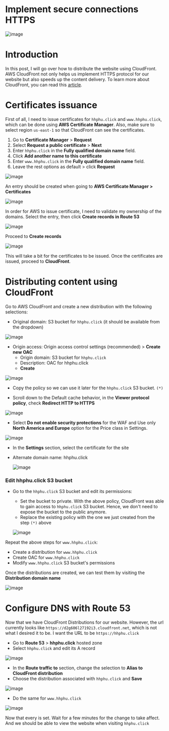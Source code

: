 # Implement secure connections HTTPS

![image](https://github.com/hhphu/Cloud/assets/45286750/3cb0551d-3828-4b40-8854-250a191ac3e5)

# Introduction
In this post, I will go over how to distribute the website using CloudFront. AWS CloudFront not only helps us implement HTTPS protocol for our website but also speeds up the content delivery.
To learn more about CloudFront, you can read this [article](https://aws.amazon.com/blogs/networking-and-content-delivery/amazon-s3-amazon-cloudfront-a-match-made-in-the-cloud/).

# Certificates issuance
First of all, I need to issue certificates for `hhphu.click` and `www.hhphu.click`, which can be done using **AWS Certificate Manager**. Also, make sure to select region `us-east-1` so that CloudFront can see the certificates.
1. Go to **Certificate Manager** > **Request**
2. Select **Request a public certificate** > **Next**
3. Enter `hhphu.click` in the **Fully qualified domain name** field.
4. Click **Add another name to this certificate**
5. Enter `www.hhphu.click` in the **Fully qualified domain name** field.
6. Leave the rest options as default > click **Request**

![image](https://github.com/hhphu/Cloud/assets/45286750/53a97a59-f5a1-4ce1-960d-0f9d0ad9b380)

An entry should be created when going to **AWS Certificate Manager > Certificates**

![image](https://github.com/hhphu/Cloud/assets/45286750/49e2305e-9d20-469c-92d0-24ecd4dad38d)

In order for AWS to issue certificate, I need to validate my ownership of the domains. Select the entry, then click **Create records in Route 53**

![image](https://github.com/hhphu/Cloud/assets/45286750/a766f30c-c6ea-4fcf-9055-8bb3c8c0b605)

Proceed to **Create records**

![image](https://github.com/hhphu/Cloud/assets/45286750/56911b27-505f-4997-bfca-5ff8602aee96)

This will take a bit for the certificates to be issued. Once the certificates are issued, proceed to **CloudFront**.


# Distributing content using CloudFront
Go to AWS CloudFront and create a new distribution with the following selections:
- Original domain: S3 bucket for `hhphu.click` (it should be available from the dropdown)

![image](https://github.com/hhphu/Cloud/assets/45286750/e788d820-551b-434b-b637-805944834ce0)

- Origin access: Origin access control settings (recommended) > **Create new OAC**
    - Origin domain: S3 bucket for `hhphu.click`
    - Description: OAC for hhphu.click
    -  **Create**
 
![image](https://github.com/hhphu/Cloud/assets/45286750/b61607be-48f2-4a09-ac41-bcf63aed3412)
  
- Copy the policy so we can use it later for the `hhphu.click` S3 bucket. `(*)`
  
- Scroll down to the Default cache behavior, in the **Viewer protocol policy**, check **Redirect HTTP to HTTPS**

![image](https://github.com/hhphu/Cloud/assets/45286750/4d014937-dc75-49a2-bd93-d8546d0be367)

- Select **Do not enable security protections** for the WAF and Use only **North America and Europe** option for the Price class in Settings.

![image](https://github.com/hhphu/Cloud/assets/45286750/bef41d06-5a73-4c1f-99ea-3504b8260b9a)

- In the **Settings** section, select the certificate for the site
- Alternate domain name: hhphu.click

  ![image](https://github.com/hhphu/Cloud/assets/45286750/9f94e8ec-bb5f-487b-99e7-8d4382025722)

### Edit hhphu.click S3 bucket
- Go to the `hhphu.click` S3 bucket and edit its permissions:
    - Set the bucket to private. With the above policy, CloudFront was able to gain access to `hhphu.click` S3 bucket. Hence, we don't need to expose the bucket to the public anymore.
    - Replace the existing policy with the one we just created from the step `(*)` above

  ![image](https://github.com/hhphu/Cloud/assets/45286750/4d8646b6-f921-4cf9-9f60-9b5cf6abe2cc)

Repeat the above steps for `www.hhphu.click`:
- Create a distribution for `www.hhphu.click`
- Create OAC for `www.hhphu.click`
- Modify `www.hhphu.click` S3 bucket's permissions

Once the distributions are created, we can test them by visiting the **Distribution domain name**

![image](https://github.com/hhphu/Cloud/assets/45286750/29f49e90-e29d-4fd5-8e44-0f3963560f8e)

# Configure DNS with Route 53
Now that we have CloudFront Distributions for our website. However, the url currently looks like `https://d2g606l27192i3.cloudfront.net`, which is not what I desired it to be. I want the URL to be `https://hhphu.click`

- Go to **Route 53** > **hhphu.click** hosted zone
- Select `hhphu.click` and edit its A record

![image](https://github.com/hhphu/Cloud/assets/45286750/6bc84098-4b51-4fdf-9edc-85a5fd6a66bd)

- In the **Route traffic to** section, change the selection to **Alias to CloudFront distribution**
- Choose the distribution associated with `hhphu.click` and **Save**

![image](https://github.com/hhphu/Cloud/assets/45286750/85337324-b9d5-425a-b809-a2728a2c77c4)

- Do the same for `www.hhphu.click`

![image](https://github.com/hhphu/Cloud/assets/45286750/e8365b1e-8e68-468b-9f58-7b5c6eb7de49)

Now that every is set. Wait for a few minutes for the change to take affect. And we should be able to view the website when visiting `hhphu.click`
